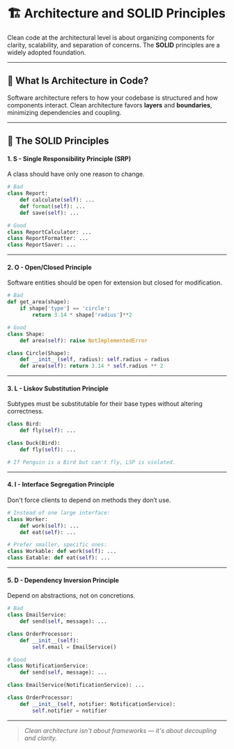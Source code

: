 # 🏗️ Architecture and SOLID Principles

Clean code at the architectural level is about organizing components for clarity, scalability, and separation of concerns. The **SOLID** principles are a widely adopted foundation.

---

## 🧱 What Is Architecture in Code?

Software architecture refers to how your codebase is structured and how components interact. Clean architecture favors **layers** and **boundaries**, minimizing dependencies and coupling.

---

## 🧭 The SOLID Principles

#### 1. S - Single Responsibility Principle (SRP)

A class should have only one reason to change.

```python
# Bad
class Report:
    def calculate(self): ...
    def format(self): ...
    def save(self): ...

# Good
class ReportCalculator: ...
class ReportFormatter: ...
class ReportSaver: ...
```

---

#### 2. O - Open/Closed Principle

Software entities should be open for extension but closed for modification.

```python
# Bad
def get_area(shape):
    if shape['type'] == 'circle':
        return 3.14 * shape['radius']**2

# Good
class Shape:
    def area(self): raise NotImplementedError

class Circle(Shape):
    def __init__(self, radius): self.radius = radius
    def area(self): return 3.14 * self.radius ** 2
```

---

#### 3. L - Liskov Substitution Principle

Subtypes must be substitutable for their base types without altering correctness.

```python
class Bird:
    def fly(self): ...

class Duck(Bird):
    def fly(self): ...

# If Penguin is a Bird but can't fly, LSP is violated.
```

---

#### 4. I - Interface Segregation Principle

Don't force clients to depend on methods they don’t use.

```python
# Instead of one large interface:
class Worker:
    def work(self): ...
    def eat(self): ...

# Prefer smaller, specific ones:
class Workable: def work(self): ...
class Eatable: def eat(self): ...
```

---

#### 5. D - Dependency Inversion Principle

Depend on abstractions, not on concretions.

```python
# Bad
class EmailService:
    def send(self, message): ...

class OrderProcessor:
    def __init__(self):
        self.email = EmailService()

# Good
class NotificationService:
    def send(self, message): ...

class EmailService(NotificationService): ...

class OrderProcessor:
    def __init__(self, notifier: NotificationService):
        self.notifier = notifier
```

---

> _Clean architecture isn't about frameworks — it's about decoupling and clarity._
